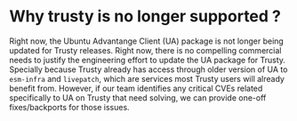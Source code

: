 # Why trusty is no longer supported ?

Right now, the Ubuntu Advantange Client (UA) package is not longer being updated for Trusty
releases. Right now, there is no compelling commercial needs to justify the engineering effort
to update the UA package for Trusty. Specially because Trusty already has access through older
version of UA to `esm-infra` and `livepatch`, which are services most Trusty users will already
benefit from. However, if our team identifies any critical CVEs related specifically to UA on
Trusty that need solving, we can provide one-off fixes/backports for those issues.
